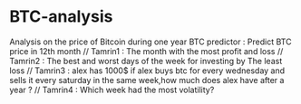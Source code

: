 # BTC-analysis
Analysis on the price of Bitcoin during one year
BTC predictor : Predict BTC price in 12th month // Tamrin1 : The month with the most profit and loss // Tamrin2 : The best and worst
days of the week for investing by The least loss // Tamrin3 : alex has 1000$ if alex buys btc for every wednesday and sells it every
saturday in the same week,how much does alex have after a year ? // Tamrin4 : Which week had the most volatility?
